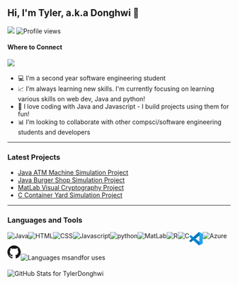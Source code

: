 ## Hi, I'm Tyler, a.k.a Donghwi 👋 

<!-- Followers Count and Views Count -->

![](https://img.shields.io/github/followers/TylerDonghwi?label=Followers&style=flat-square)
![Profile views](https://gpvc.arturio.dev/TylerDonghwi)

<!-- Banner 

<img src="" alt="banner that says Tyler Kim - software engineering student at the University of Auckland, with a picture of Tyler Kim">

-->
<!-- Social Links -->
#### Where to Connect
<a href="https://www.linkedin.com/in/tyler-donghwi-kim-124410208/" target="_blank"><img src="https://img.shields.io/badge/-LinkedIn-0072b1?style=flat-square&logo=linkedin&logoColor=white"/></a>

<!-- Profile Blurb -->


- 💻 I’m a second year software engineering student
- 📈 I’m always learning new skills. I'm currently focusing on learning various skills on web dev, Java and python!
- 📕 I love coding with Java and Javascript - I build projects using them for fun!
- 📊 I’m looking to collaborate with other compsci/software engineering students and developers 
---

### Latest Projects
<ul>
  <li><a href="https://github.com/TylerDonghwi/ATM-Machine-Simulator">Java ATM Machine Simulation Project</a></li>
  <li><a href="https://github.com/SOFTENG281-2022/assignment-2-TylerDonghwi">Java Burger Shop Simulation Project</a></li>
  <li><a href="https://github.com/TylerDonghwi/Visual-Cryptography">MatLab Visual Cryptography Project</a></li>
  <li><a href="https://github.com/TylerDonghwi/Container-yard">C Container Yard Simulation Project</a></li>
</ul>

---
### Languages and Tools

<img align="left" alt="Java" height="30px" src="https://1000logos.net/wp-content/uploads/2020/09/Java-Logo.png" />
<img align="left" alt="HTML" height="30px" src="https://i.stack.imgur.com/PgcSR.png" />
<img align="left" alt="CSS" height="30px" src="https://upload.wikimedia.org/wikipedia/commons/thumb/d/d5/CSS3_logo_and_wordmark.svg/1200px-CSS3_logo_and_wordmark.svg.png" />
<img align="left" alt="Javascript" height="30px" src="https://upload.wikimedia.org/wikipedia/commons/thumb/9/99/Unofficial_JavaScript_logo_2.svg/480px-Unofficial_JavaScript_logo_2.svg.png" />
<img align="left" alt="python" height="30px" src="https://cdn3.iconfinder.com/data/icons/logos-and-brands-adobe/512/267_Python-512.png" />
<img align="left" alt="MatLab" height="30px" src="https://upload.wikimedia.org/wikipedia/commons/thumb/2/21/Matlab_Logo.png/667px-Matlab_Logo.png" />
<img align="left" alt="R" height="30px" src="https://www.stat.auckland.ac.nz/~paul/Reports/Rlogo/Rlogo.svg" />
<img align="left" alt="C" height="30px" src="https://upload.wikimedia.org/wikipedia/commons/1/19/C_Logo.png" />
<img align="left" alt="visual studio code" height="30px" src="https://raw.githubusercontent.com/github/explore/80688e429a7d4ef2fca1e82350fe8e3517d3494d/topics/visual-studio-code/visual-studio-code.png" />
<img align="left" alt="Azure" height="30px" src="https://www.parkmycloud.com/wp-content/uploads/2018/02/Azure_.png" />
<img align="left" alt="GitHub" height="30px" src="https://raw.githubusercontent.com/github/explore/78df643247d429f6cc873026c0622819ad797942/topics/github/github.png" />

<br />
<br />
<!--dashboards-->

<p><img align="center" src="https://github-readme-stats.vercel.app/api/top-langs/?username=TylerDonghwi&show_icons=true&theme=radical&layout=compact&hide=html" alt="Languages msandfor uses" />
<br />
<br />
  <img align="center" src="https://github-readme-stats.vercel.app/api?username=TylerDonghwi&count_private=true&show_icons=true&theme=radical&layout=compact" ?count_private=true alt="GitHub Stats for TylerDonghwi" /></p>
